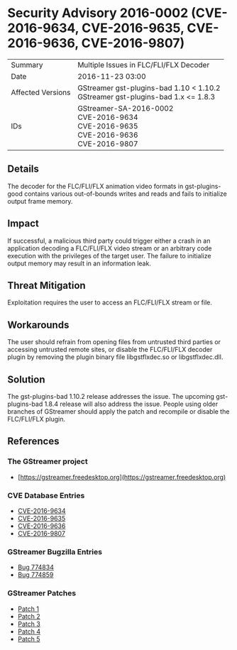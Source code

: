 # Security Advisory 2016-0002 (CVE-2016-9634, CVE-2016-9635, CVE-2016-9636, CVE-2016-9807)

<div class="vertical-table">

|                   |     |
| ----------------- | --- |
| Summary           | Multiple Issues in FLC/FLI/FLX Decoder |
| Date              | 2016-11-23 03:00 |
| Affected Versions | GStreamer gst-plugins-bad 1.10 < 1.10.2<br/>GStreamer gst-plugins-bad 1.x <= 1.8.3 |
| IDs               | GStreamer-SA-2016-0002<br/>CVE-2016-9634<br/>CVE-2016-9635<br/>CVE-2016-9636<br/>CVE-2016-9807 |

</div>

## Details

The decoder for the FLC/FLI/FLX animation video formats in gst-plugins-good contains various out-of-bounds writes and reads and fails to initialize output frame memory.

## Impact

If successful, a malicious third party could trigger either a crash in an application decoding a FLC/FLI/FLX video stream or an arbitrary code execution with the privileges of the target user. The failure to initialize output memory may result in an information leak.

## Threat Mitigation

Exploitation requires the user to access an FLC/FLI/FLX stream or file.

## Workarounds

The user should refrain from opening files from untrusted third parties or accessing untrusted remote sites, or disable the FLC/FLI/FLX decoder plugin by removing the plugin binary file libgstflxdec.so or libgstflxdec.dll.

## Solution

The gst-plugins-bad 1.10.2 release addresses the issue. The upcoming gst-plugins-bad 1.8.4 release will also address the issue. People using older branches of GStreamer should apply the patch and recompile or disable the FLC/FLI/FLX plugin.

## References

### The GStreamer project

- [https://gstreamer.freedesktop.org](https://gstreamer.freedesktop.org)

### CVE Database Entries

- [CVE-2016-9634](https://cve.mitre.org/cgi-bin/cvename.cgi?name=CVE-2016-9634)
- [CVE-2016-9635](https://cve.mitre.org/cgi-bin/cvename.cgi?name=CVE-2016-9635)
- [CVE-2016-9636](https://cve.mitre.org/cgi-bin/cvename.cgi?name=CVE-2016-9636)
- [CVE-2016-9807](https://cve.mitre.org/cgi-bin/cvename.cgi?name=CVE-2016-9807)

### GStreamer Bugzilla Entries

- [Bug 774834](https://bugzilla.gnome.org/show_bug.cgi?id=774834)
- [Bug 774859](https://bugzilla.gnome.org/show_bug.cgi?id=774859)

### GStreamer Patches

- [Patch 1](https://cgit.freedesktop.org/gstreamer/gst-plugins-good/commit/?id=bf43f44fcfada5ec4a3ce60cb374340486fe9fac)
- [Patch 2](https://cgit.freedesktop.org/gstreamer/gst-plugins-good/commit/?id=fec77de8cbb0c8192b77aff2e563705ba421f2f2)
- [Patch 3](https://cgit.freedesktop.org/gstreamer/gst-plugins-good/commit/?id=45dcd0b9ccf33ed85cdafeb871a3781f5be57fd9)
- [Patch 4](https://cgit.freedesktop.org/gstreamer/gst-plugins-good/commit/?id=153a8ae752c90d07190ef45803422a4f71ea8bff)
- [Patch 5](https://cgit.freedesktop.org/gstreamer/gst-plugins-good/commit/?id=96aaf889afe90b5e02ec756af5c6c7000d2cc424)
